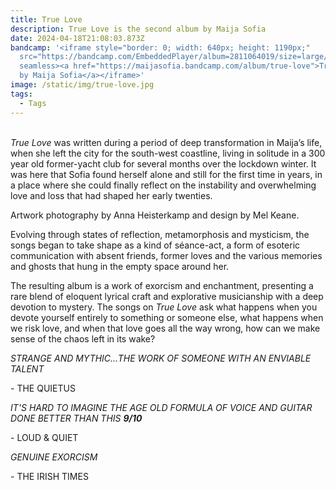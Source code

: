 ```yaml
---
title: True Love
description: True Love is the second album by Maija Sofia
date: 2024-04-18T21:08:03.873Z
bandcamp: '<iframe style="border: 0; width: 640px; height: 1190px;"
  src="https://bandcamp.com/EmbeddedPlayer/album=2811064019/size=large/bgcol=ffffff/linkcol=f171a2/package=3349237822/transparent=true/"
  seamless><a href="https://maijasofia.bandcamp.com/album/true-love">True Love
  by Maija Sofia</a></iframe>'
image: /static/img/true-love.jpg
tags:
  - Tags
---
```

\
*True Love* was written during a period of deep transformation in Maija’s life, when she left the city for the south-west coastline, living in solitude in a 300 year old former-yacht club for several months over the lockdown winter. It was here that Sofia found herself alone and still for the first time in years, in a place where she could finally reflect on the instability and overwhelming love and loss that had shaped her early twenties.

Artwork photography by Anna Heisterkamp and design by Mel Keane.

Evolving through states of reflection, metamorphosis and mysticism, the songs began to take shape as a kind of séance-act, a form of esoteric communication with absent friends, former loves and the various memories and ghosts that hung in the empty space around her.

The resulting album is a work of exorcism and enchantment, presenting a rare blend of eloquent lyrical craft and explorative musicianship with a deep devotion to mystery. The songs on *True Love* ask what happens when you devote yourself entirely to something or someone else, what happens when we risk love, and when that love goes all the way wrong, how can we make sense of the chaos left in its wake?



*STRANGE AND MYTHIC...T﻿HE WORK OF SOMEONE WITH AN ENVIABLE TALENT*

\-﻿ THE QUIETUS

*I﻿T'S HARD TO IMAGINE THE AGE OLD FORMULA OF VOICE AND GUITAR DONE BETTER THAN THIS **9/10***

\-﻿ LOUD & QUIET

*GENUINE EXORCISM* 

\-﻿ THE IRISH TIMES